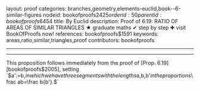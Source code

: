 layout: proof
categories: branches,geometry,elements-euclid,book--6-similar-figures
nodeid: bookofproofs$2425
orderid: 50
parentid: bookofproofs$6454
title: By Euclid
description:  Proof of 6.19: RATIO OF AREAS OF SIMILAR TRIANGLES &#9733; graduate maths &#10004; step by step &#10010; visit BookOfProofs now!
references: bookofproofs$1591
keywords: areas,ratio,similar,triangles,proof
contributors: bookofproofs

---


---

This proposition follows immediately from the proof of  [Prop. 6.19][bookofproofs$2005], setting `$a':=b,$` in which we have three segments with the lengths `$a,b,b'$` in the proportions `$\frac ab=\frac b{b'}.$`
